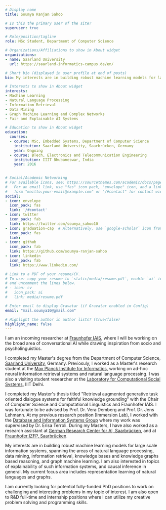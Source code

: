 ```yaml
---
# Display name
title: Soumya Ranjan Sahoo

# Is this the primary user of the site?
superuser: true

# Role/position/tagline
role: MSc Student, Department of Computer Science

# Organizations/Affiliations to show in About widget
organizations:
- name: Saarland University
  url: https://saarland-informatics-campus.de/en/

# Short bio (displayed in user profile at end of posts)
bio: My interests are in building robust machine learning models for large scale information systems, spanning the areas of natural language processing, information extraction and retrieval, knowledge bases and knowledge graphs. I am also interested in problems in geometric deep learning, particularly graph machine learning and theory. My current focus area includes representation learning of natural languages and graphs.  

# Interests to show in About widget
interests:
- Machine Learning
- Natural Language Processing
- Information Retrieval
- Data Mining
- Graph Machine Learning and Complex Networks
- Fair and Explainable AI Systems

# Education to show in About widget
education:
  courses:
  - course: MSc, Embedded Systems, Department of Computer Science
    institution: Saarland University, Saarbrücken, Germany
    year: Ongoing
  - course: BTech, Electronics and Telecommunication Engineering
    institution: IIIT Bhubaneswar, India
    year: 2016
 

# Social/Academic Networking
# For available icons, see: https://sourcethemes.com/academic/docs/page-builder/#icons
#   For an email link, use "fas" icon pack, "envelope" icon, and a link in the
#   form "mailto:your-email@example.com" or "/#contact" for contact widget.
social:
- icon: envelope
  icon_pack: fas
  link: '/#contact'
- icon: twitter
  icon_pack: fab
  link: https://twitter.com/soumya_sahoo10
- icon: graduation-cap  # Alternatively, use `google-scholar` icon from `ai` icon pack
  icon_pack: fas
  link: 
- icon: github
  icon_pack: fab
  link: https://github.com/soumya-ranjan-sahoo
- icon: linkedin
  icon_pack: fab
  link: https://www.linkedin.com/

# Link to a PDF of your resume/CV.
# To use: copy your resume to `static/media/resume.pdf`, enable `ai` icons in `params.toml`, 
# and uncomment the lines below.
# - icon: cv
#   icon_pack: ai
#   link: media/resume.pdf

# Enter email to display Gravatar (if Gravatar enabled in Config)
email: "mail.soumya10@gmail.com"

# Highlight the author in author lists? (true/false)
highlight_name: false
---
```


I am an incoming researcher at [Fraunhofer IAIS](https://www.iais.fraunhofer.de/en.html), where I will be working on the broad area of conversational AI while drawing inspiration from socio and psycholinguistics.  

I completed my Master's degree from the Department of Computer Science, [Saarland University](https://saarland-informatics-campus.de/), Germany. Previosuly, I worked as a Master's research student at the [Max Planck Institute for Informatics](https://www.mpi-inf.mpg.de/home), working on ad-hoc neural information retrieval systems and natural language processing. I was also a visiting student researcher at the [Laboratory for Computational Social Systems](http://lcs2.iiitd.edu.in/research.html), IIIT Delhi. 

I completed my Master's thesis titled "Retrieval augmented generative task oriented dialogue systems for faithful knowledge grounding" with the Chair of Computer Science and Computational Linguistics and Fraunhofer IAIS. I was fortunate to be advised by Prof. Dr. Vera Demberg and Prof. Dr. Jens Lehmann. At my previous research position (Immersion Lab), I worked with the [Database and Information Systems Group](https://www.mpi-inf.mpg.de/departments/databases-and-information-system) where my work was supervised by Dr. Erisa Terroli. During my Masters, I have also worked as a research assistant at [German Research Center for AI, Saarbrücken](https://www.dfki.de/web/forschung/forschungsbereiche/sprachtechnologie-und-multilingualitaet/), and at [Fraunhofer IZFP, Saarbrücken](https://www.izfp.fraunhofer.de/en/institutsprofil/abteilungen/asdv.html).

My interests are in building robust machine learning models for large scale information systems, spanning the areas of natural language processing, data mining, information retrieval, knowledge bases and knowledge graphs based reasoning, and graph machine learning. I am also interested in topics of explainability of such information systems, and causal inference in general. My current focus area includes representation learning of natural languages and graphs.

I am currently looking for potential fully-funded PhD positions to work on challenging and interesting problems in my topic of interest. I am also open to R&D full-time and internship positions where I can utilize my creative problem solving and programming skills. 


